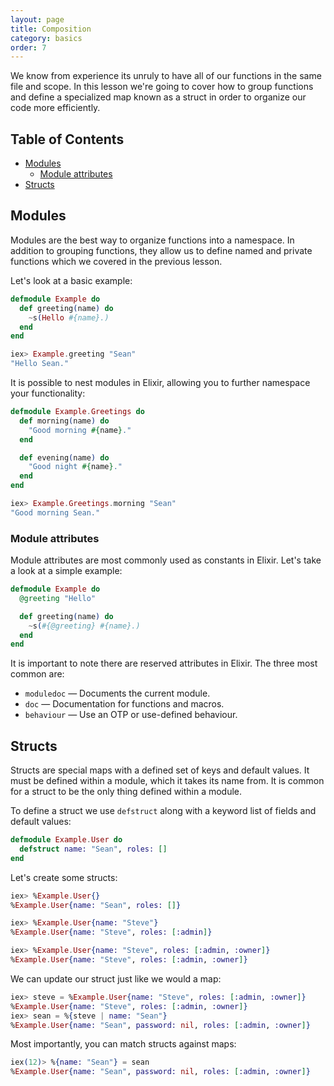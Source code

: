 ```yaml
---
layout: page
title: Composition
category: basics
order: 7
---
```


We know from experience its unruly to have all of our functions in the same file and scope.  In this lesson we're going to cover how to group functions and define a specialized map known as a struct in order to organize our code more efficiently.

## Table of Contents

- [Modules](#modules)
  - [Module attributes](#module-attributes)
- [Structs](#structs)

## Modules

Modules are the best way to organize functions into a namespace.  In addition to grouping functions, they allow us to define named and private functions which we covered in the previous lesson.

Let's look at a basic example:

``` elixir
defmodule Example do
  def greeting(name) do
    ~s(Hello #{name}.)
  end
end

iex> Example.greeting "Sean"
"Hello Sean."
```

It is possible to nest modules in Elixir, allowing you to further namespace your functionality:

```elixir
defmodule Example.Greetings do
  def morning(name) do
    "Good morning #{name}."
  end

  def evening(name) do
    "Good night #{name}."
  end
end

iex> Example.Greetings.morning "Sean"
"Good morning Sean."
```

### Module attributes

Module attributes are most commonly used as constants in Elixir.  Let's take a look at a simple example:

```elixir
defmodule Example do
  @greeting "Hello"

  def greeting(name) do
    ~s(#{@greeting} #{name}.)
  end
end
```

It is important to note there are reserved attributes in Elixir.  The three most common are:

+ `moduledoc` — Documents the current module.
+ `doc` — Documentation for functions and macros.
+ `behaviour` — Use an OTP or use-defined behaviour.

## Structs

Structs are special maps with a defined set of keys and default values.  It must be defined within a module, which it takes its name from.  It is common for a struct to be the only thing defined within a module.

To define a struct we use `defstruct` along with a keyword list of fields and default values:

```elixir
defmodule Example.User do
  defstruct name: "Sean", roles: []
end
```

Let's create some structs:

```elixir
iex> %Example.User{}
%Example.User{name: "Sean", roles: []}

iex> %Example.User{name: "Steve"}
%Example.User{name: "Steve", roles: [:admin]}

iex> %Example.User{name: "Steve", roles: [:admin, :owner]}
%Example.User{name: "Steve", roles: [:admin, :owner]}
```

We can update our struct just like we would a map:

```elixir
iex> steve = %Example.User{name: "Steve", roles: [:admin, :owner]}
%Example.User{name: "Steve", roles: [:admin, :owner]}
iex> sean = %{steve | name: "Sean"}
%Example.User{name: "Sean", password: nil, roles: [:admin, :owner]}
```

Most importantly, you can match structs against maps:

```elixir
iex(12)> %{name: "Sean"} = sean
%Example.User{name: "Sean", password: nil, roles: [:admin, :owner]}
```

